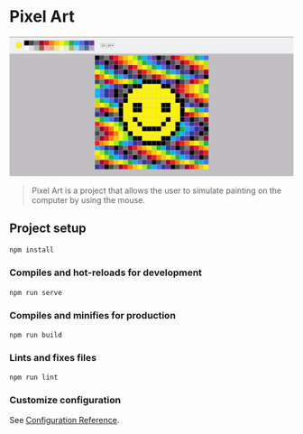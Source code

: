 # Pixel Art
![project pixel-art](./src/assets/project-image.png)

> Pixel Art is a project that allows the user to simulate painting on the computer by using the mouse.

## Project setup
```
npm install
```

### Compiles and hot-reloads for development
```
npm run serve
```

### Compiles and minifies for production
```
npm run build
```

### Lints and fixes files
```
npm run lint
```

### Customize configuration
See [Configuration Reference](https://cli.vuejs.org/config/).
